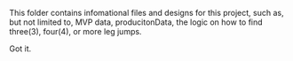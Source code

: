 This folder contains infomational files and designs for this project, such as, but not limited to, MVP data, producitonData, the logic on how to find three(3), four(4), or more leg jumps.

Got it.
